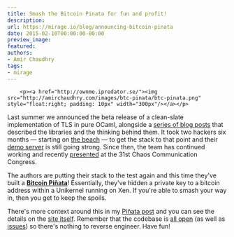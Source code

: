 ```yaml
---
title: Smash the Bitcoin Pinata for fun and profit!
description:
url: https://mirage.io/blog/announcing-bitcoin-pinata
date: 2015-02-10T00:00:00-00:00
preview_image:
featured:
authors:
- Amir Chaudhry
tags:
- mirage
---
```



        <p><a href="http://ownme.ipredator.se/"><img src="http://amirchaudhry.com/images/btc-pinata/btc-pinata.png" style="float:right; padding: 10px" width="300px"/></a></p>
<p>Last summer we announced the beta release of a clean-slate implementation of
TLS in pure OCaml, alongside a <a href="https://mirage.io/blog/introducing-ocaml-tls">series of blog posts</a> that described
the libraries and the thinking behind them.  It took two hackers six months
&mdash; starting on <a href="https://goo.gl/maps/GpcQs">the beach</a> &mdash;  to get the stack to that point and
their <a href="https://tls.nqsb.io">demo server</a> is still going strong. Since then, the team has
continued working and recently <a href="http://media.ccc.de/browse/congress/2014/31c3_-_6443_-_en_-_saal_2_-_201412271245_-_trustworthy_secure_modular_operating_system_engineering_-_hannes_-_david_kaloper.html#video">presented</a> at the 31st Chaos
Communication Congress.</p>
<p>The authors are putting their stack to the test again and this time they've
built a <strong><a href="http://ownme.ipredator.se">Bitcoin Pi&ntilde;ata</a></strong>! Essentially, they've hidden a
private key to a bitcoin address within a Unikernel running on Xen. If you're
able to smash your way in, then you get to keep the spoils.</p>
<p>There's more context around this in my <a href="http://amirchaudhry.com/bitcoin-pinata">Pi&ntilde;ata post</a> and you can see
the details on the <a href="http://ownme.ipredator.se">site itself</a>. Remember that the codebase is
<a href="https://github.com/mirleft/">all open</a> (as well as <a href="https://github.com/mirleft/ocaml-tls/issues?q=label:%22security%20concern%22%20">issues</a>) so there's nothing to
reverse engineer. Have fun!</p>

      
